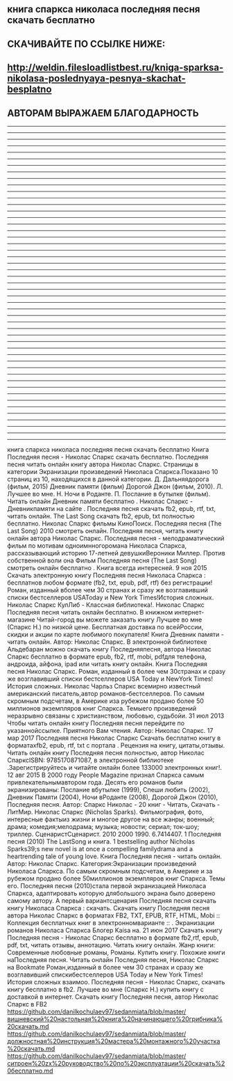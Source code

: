 книга спаркса николаса последняя песня скачать бесплатно
--------------------------------------------------
СКАЧИВАЙТЕ ПО ССЫЛКЕ НИЖЕ:
--------------------------------------------------
http://weldin.filesloadlistbest.ru/kniga-sparksa-nikolasa-poslednyaya-pesnya-skachat-besplatno
--------------------------------------------------
АВТОРАМ ВЫРАЖАЕМ БЛАГОДАРНОСТЬ
--------------------------------------------------
--------------------------------------------------
--------------------------------------------------
--------------------------------------------------
--------------------------------------------------
--------------------------------------------------
--------------------------------------------------
--------------------------------------------------
--------------------------------------------------
--------------------------------------------------
--------------------------------------------------
--------------------------------------------------
--------------------------------------------------
--------------------------------------------------
--------------------------------------------------
--------------------------------------------------
--------------------------------------------------
--------------------------------------------------
--------------------------------------------------
--------------------------------------------------
--------------------------------------------------
--------------------------------------------------
--------------------------------------------------
--------------------------------------------------
--------------------------------------------------
--------------------------------------------------
--------------------------------------------------
--------------------------------------------------
--------------------------------------------------
--------------------------------------------------
--------------------------------------------------
--------------------------------------------------
--------------------------------------------------
--------------------------------------------------
--------------------------------------------------
--------------------------------------------------
--------------------------------------------------
--------------------------------------------------
--------------------------------------------------
--------------------------------------------------
--------------------------------------------------
--------------------------------------------------
--------------------------------------------------
--------------------------------------------------
--------------------------------------------------
--------------------------------------------------
--------------------------------------------------
--------------------------------------------------
--------------------------------------------------
--------------------------------------------------
книга спаркса николаса последняя песня скачать бесплатно Книга Последняя песня - Николас Спаркс скачать бесплатно. Последняя песня читать онлайн книгу автора Николас Спаркс. Страницы в категории Экранизации произведений Николаса Спаркса.Показано 10 страниц из 10, находящихся в данной категории. Д. Дальняядорога (фильм, 2015)  Дневник памяти (фильм)  Дорогой Джон (фильм, 2010). Л. Лучшее во мне. Н. Ночи в Роданте. П. Послание в бутылке (фильм). Читать онлайн Дневник памяти бесплатно . Николас Спаркс - Дневникпамяти на сайте . Последняя песня скачать fb2, epub, rtf, txt, читать онлайн. The Last Song скачать fb2, epub, txt полностью бесплатно. Николас Спаркс  фильмы  КиноПоиск. Последняя песня (The Last Song) 2010 смотреть онлайн. Последняя песня, читать книгу онлайн автора Николас Спаркс. Последняя песня - мелодраматический фильм по мотивам одноимнногоромана Николаса Спаркса, рассказывающий историю 17-летней девушкиВероники Миллер. Против собственной воли она  Фильм Последняя песня (The Last Song) смотреть онлайн бесплатно . Книга всегда интересней. 9 ноя 2015  Скачать электронную книгу Последняя песня Николаса Спаркса : бесплатнов любом формате (fb2, txt, epub, pdf, rtf) без регистрации! Роман, изданный вболее чем 30 странах и сразу же возглавивший списки бестселлеров USAToday и New York Times!История сложных. Николас Спаркс  КулЛиб - Классная библиотека!. Николас Спаркс Последняя песня  читать онлайн бесплатно. В книжном интернет-магазине Читай-город вы можете заказать книгу Лучшее во мне (Спаркс Н.) по низкой цене. Бесплатная доставка по всейРоссии, скидки и акции по карте любимого покупателя!
Книга Дневник памяти - читать онлайн. Автор: Николас Спаркс. В электронной библиотеке Альдебаран можно скачать книгу Последняяпесня, автора Николас Спаркс бесплатно в формате epub, fb2, rtf, mobi, pdfдля телефона, андроида, айфона, ipad или читать книгу онлайн. Книга Последняя песня Николас Спаркс. Роман, изданный в более чем 30странах и сразу же возглавивший списки бестселлеров USA Today и NewYork Times! История сложных. Николас Чарльз Спаркс  всемирно известный американский писатель,автор романов-бестселлеров. По самым скромным подсчетам, в Америке иза рубежом продано более 50 миллионов экземпляров книг Спаркса. Темыего произведений неразрывно связаны с христианством, любовью, судьбойи. 31 июл 2013  Чтобы читать онлайн книгу  Последняя песня  перейдите по указаннойссылке. Приятного Вам чтения. Автор: Николас Спаркс. 17 мар 2017  Последняя песня Николас Спаркс  Скачать бесплатно книгу в форматахfb2, epub, rtf, txt с портала . Рецензия на книгу, цитаты,отзывы. Читать онлайн книгу Последняя песня полностью, автор Николас СпарксISBN: 9785170871087, в электронной библиотеке .Зарегистрируйтесь и читайте онлайн более 133000 электронных книг!. 12 авг 2015  В 2000 году People Magazine признал Спаркса самым привлекательнымавтором года. Десять его романов были экранизированы: Послание вбутылке (1999), Спеши любить (2002), Дневник Памяти (2004), Ночи вРоданте (2008), Дорогой Джон (2010), Последняя песня. Автор: Спаркс Николас - 20 книг - Читать, Скачать - ЛитМир. Николас Спаркс (Nicholas Sparks). Фильмография, фото, интересные фактыиз жизни и многое другое на  все жанры; военный; драма; комедия;мелодрама; музыка; новости; сериал; ток-шоу; триллер. СценаристСценарист. 2010 2000 1990. 6.7414407. 1  Последняя песня (2010) The LastSong  и книга. 1 bestselling author Nicholas Sparks39;s new novel is at once a compelling familydrama and a heartrending tale of young love. Книга Последняя песня - читать онлайн. Автор: Николас Спаркс. Категория:Экранизации произведений Николаса Спаркса. По самым скромным подсчетам, в Америке и за рубежом продано более 50миллионов экземпляров книг Спаркса. Темы его.  Последняя песня (2010)стала первой экранизацией Николаса Спаркса, адаптировать которую длябольшого экрана было доверено самому автору. А первый вариантсценария
Последняя песня скачать книгу Николаса Спаркса : скачать. Скачать книгу Последняя песня автора Николас Спаркс в форматах FB2, TXT, EPUB, RTF, HTML, Mobi :: Коллекция бесплатных книг в электронномварианте :: . Экранизации романов Николаса Спаркса  Блогер Kaisa на. 21 июн 2017  Скачать книгу Последняя песня - Николас Спаркс бесплатно в формате fb2,rtf, epub, pdf, txt, читать отзывы, аннотацию. Читать книгу онлайн. Жанр книги: Современные любовные романы, Романы. Купить книгу. Похожие книги наПоследняя песня. Читать онлайн Последняя песня, Николас Спаркс на Bookmate  Роман,изданный в более чем 30 странах и сразу же возглавивший спискибестселлеров USA Today и New York Times! История сложных взаимоо. Последняя песня - Николас Спаркс, скачать книгу бесплатно в fb2. Лучшее во мне (Спаркс Н.)  купить книгу с доставкой в интернет. Скачать книгу Последняя песня, автор Николас Спаркс в FB2
https://github.com/danilkochulaev97/sedanmiata/blob/master/вишневский%20настольная%20книга%20начинающего%20грибника%20скачать.md
https://github.com/danilkochulaev97/sedanmiata/blob/master/должностная%20инструкция%20мастера%20монтажного%20участка%20скачать.md
https://github.com/danilkochulaev97/sedanmiata/blob/master/ситроен%20zx%20руководство%20по%20эксплуатации%20скачать%20бесплатно.md